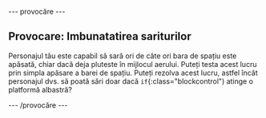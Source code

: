 \--- provocăre \---

## Provocare: Imbunatatirea sariturilor

Personajul tău este capabil să sară ori de câte ori bara de spațiu este apăsată, chiar dacă deja pluteste în mijlocul aerului. Puteți testa acest lucru prin simpla apăsare a barei de spațiu. Puteți rezolva acest lucru, astfel încât personajul dvs. să poată sări doar dacă `if`{:class="blockcontrol") atinge o platformă albastră?

\--- /provocăre \---